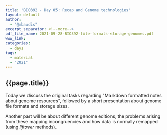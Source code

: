 ```yaml
---
title: 'BIO392 - Day 05: Recap and Genome technologies'
layout: default
author:
  - "@mbaudis"
excerpt_separator: <!--more-->
pdf_file_name: 2021-09-28-BIO392-file-formats-storage-genomes.pdf
www_link:
categories:
  - days
tags:
  - material
  - "2021"
---
```


## {{page.title}}

Today we discuss the original tasks regarding "Markdown formatted notes about genome resources", followed by a short presentation about genome file formats and storage sizes.

<!--more-->

Another part will be about different genome editions, the problems arising from these mapping incongruencies and how data is normally remapped (using *liftover* methods).
